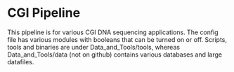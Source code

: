 # CGI Pipeline 

This pipeline is for various CGI DNA sequencing applications. 
The config file has various modules with booleans that can be turned on or off.
Scripts, tools and binaries are under Data_and_Tools/tools, 
whereas Data_and_Tools/data (not on github) contains various databases and large datafiles.


